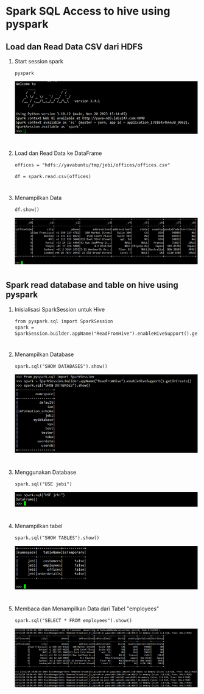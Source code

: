 # Spark SQL Access to hive using pyspark
## Load dan Read Data CSV dari HDFS
1. Start session spark
   
    ```
    pyspark
    ```
    ![Alt text](image.png)

#
2. Load dan Read Data ke DataFrame
   
    ```
    offices = "hdfs://yavabuntu/tmp/jebi/offices/offices.csv"
    ```
    ```
    df = spark.read.csv(offices)
    ```   
#
3. Menampilkan Data

    ```
    df.show()
    ```
    ![Alt text](image-1.png)
#
## Spark read database and table on hive using pyspark

1. Inisialisasi SparkSession untuk Hive
   
    ```
    from pyspark.sql import SparkSession
    spark = SparkSession.builder.appName("ReadFromHive").enableHiveSupport().getOrCreate()
    ```
#
2. Menampilkan Database
    ```
    spark.sql("SHOW DATABASES").show()
    ```

    ![Alt text](image-2.png)
#
3. Menggunakan Database
   
    ```
    spark.sql("USE jebi")
    ```
    ![Alt text](image-3.png)
#
4. Menampilkan tabel

    ```
    spark.sql("SHOW TABLES").show()
    ```
    ![Alt text](image-4.png)

#
5. Membaca dan Menampilkan Data dari Tabel "employees"
   
    ```
    spark.sql("SELECT * FROM employees").show()
    ```
    ![Alt text](image-5.png)